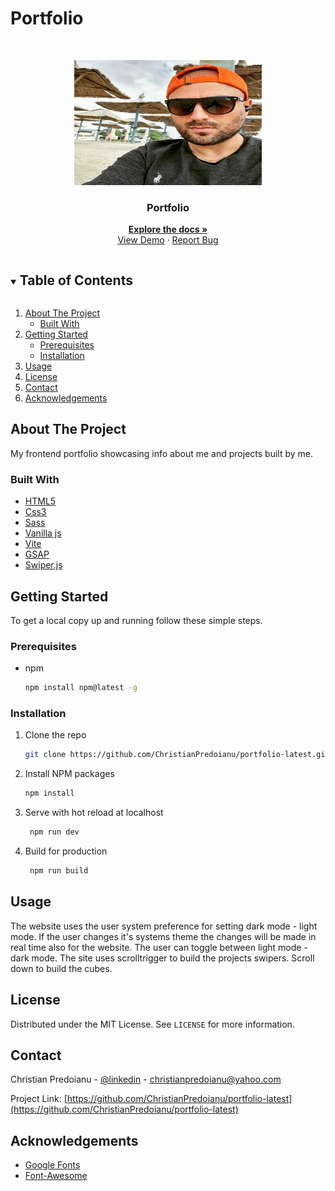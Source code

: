 # Portfolio

 <!-- PROJECT LOGO -->   
<br />
<p align="center">
  <a href="https://github.com/ChristianPredoianu/portfolio-latest">
    <img src="/assets/christianp.jpg" alt="Logo" width="300" height="200">
  </a> 

  <h3 align="center">Portfolio</h3>
   
  <p align="center">
    <a href="https://github.com/ChristianPredoianu/portfolio-latest"><strong>Explore the docs »</strong></a>
    <br />
    <a href="https://christianpredoianu.se">View Demo</a>
    ·
    <a href="https://github.com/ChristianPredoianu/portfolio-latest/issues">Report Bug</a>
  </p>
</p>

 

<!-- TABLE OF CONTENTS -->
<details open="open">
  <summary><h2 style="display: inline-block">Table of Contents</h2></summary>
  <ol>
    <li>
      <a href="#about-the-project">About The Project</a>
      <ul>
        <li><a href="#built-with">Built With</a></li>
      </ul>
    </li>
    <li>
      <a href="#getting-started">Getting Started</a>
      <ul>
        <li><a href="#prerequisites">Prerequisites</a></li>
        <li><a href="#installation">Installation</a></li>
      </ul>
    </li>
    <li><a href="#usage">Usage</a></li>
    <li><a href="#license">License</a></li>
    <li><a href="#contact">Contact</a></li>
    <li><a href="#acknowledgements">Acknowledgements</a></li>
  </ol>
</details>



<!-- ABOUT THE PROJECT -->
## About The Project

My frontend portfolio showcasing info about me and projects built by me.

### Built With

* [HTML5](https://developer.mozilla.org/en-US/docs/Glossary/HTML5)
* [Css3](https://developer.mozilla.org/en-US/docs/Web/CSS)
* [Sass](https://sass-lang.com/)
* [Vanilla js](https://developer.mozilla.org/en-US/docs/Web/JavaScript)
* [Vite](https://vitejs.dev/)
* [GSAP](https://greensock.com/gsap/)
* [Swiper.js](https://swiperjs.com/)



<!-- GETTING STARTED -->
## Getting Started

To get a local copy up and running follow these simple steps.

### Prerequisites

* npm
  ```sh
  npm install npm@latest -g
  ```

### Installation

1. Clone the repo
   ```sh
   git clone https://github.com/ChristianPredoianu/portfolio-latest.git
   ```
2. Install NPM packages
   ```sh
   npm install
   ``` 
3. Serve with hot reload at localhost
   ```sh
    npm run dev
   ``` 
5. Build for production 
   ```sh
    npm run build
   
   ```

  
<!-- USAGE EXAMPLES -->
## Usage

The website uses the user system preference for setting dark mode - light mode. If the user changes it's systems theme the changes will be made in real time 
also for the website. The user can toggle between light mode - dark mode. The site uses scrolltrigger to build the projects swipers. Scroll down to build the cubes.

<!-- LICENSE -->
## License

Distributed under the MIT License. See `LICENSE` for more information.


<!-- CONTACT -->
## Contact

Christian Predoianu - [@linkedin](https://se.linkedin.com/in/christian-predoianu-369218157) - christianpredoianu@yahoo.com

Project Link: [https://github.com/ChristianPredoianu/portfolio-latest](https://github.com/ChristianPredoianu/portfolio-latest)



<!-- ACKNOWLEDGEMENTS --> 
## Acknowledgements
* [Google Fonts](https://fonts.google.com/)
* [Font-Awesome](https://fontawesome.com/)


